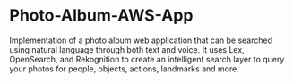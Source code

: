 # Photo-Album-AWS-App
Implementation of a photo album web application that can be searched using natural language through both text and voice. It uses Lex, OpenSearch, and Rekognition to create an intelligent search layer to query your photos for people, objects, actions, landmarks and more.
